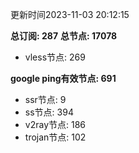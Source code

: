 更新时间2023-11-03 20:12:15

**总订阅: 287**
**总节点: 17078**
- vless节点: 269

**google ping有效节点: 691**
- ssr节点: 9
- ss节点: 394
- v2ray节点: 186
- trojan节点: 102
